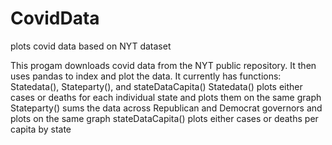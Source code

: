 # CovidData
plots covid data based on NYT dataset

This progam downloads covid data from the NYT public repository. It then uses pandas to index and plot the data.
It currently has functions: Statedata(), Stateparty(), and stateDataCapita()
Statedata() plots either cases or deaths for each individual state and plots them on the same graph
Stateparty() sums the data across Republican and Democrat governors and plots on the same graph
stateDataCapita() plots either cases or deaths per capita by state
